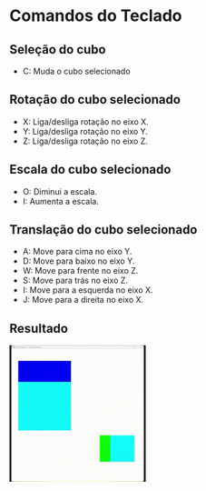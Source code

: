 # Comandos do Teclado

## Seleção do cubo
- C: Muda o cubo selecionado

## Rotação do cubo selecionado
- X: Liga/desliga rotação no eixo X.
- Y: Liga/desliga rotação no eixo Y.
- Z: Liga/desliga rotação no eixo Z.

## Escala do cubo selecionado
- O: Diminui a escala.
- I: Aumenta a escala.

## Translação do cubo selecionado
- A: Move para cima no eixo Y.
- D: Move para baixo no eixo Y.
- W: Move para frente no eixo Z.
- S: Move para trás no eixo Z.
- I: Move para a esquerda no eixo X.
- J: Move para a direita no eixo X.

## Resultado
![Result GIF](./images/result.gif)
